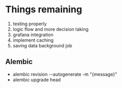 
# Things remaining
1. testing properly
2. logic flow and more decision taking
3. grafana integration
4. implement caching
5. saving data background job


## Alembic 
- alembic revision --autogenerate -m "{message}"
- alembic upgrade head

```